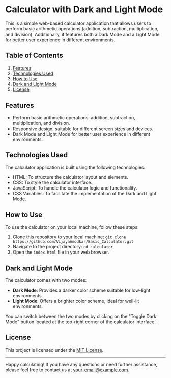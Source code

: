 # Calculator with Dark and Light Mode

This is a simple web-based calculator application that allows users to perform basic arithmetic operations (addition, subtraction, multiplication, and division). Additionally, it features both a Dark Mode and a Light Mode for better user experience in different environments.

## Table of Contents
1. [Features](#features)
2. [Technologies Used](#technologies-used)
3. [How to Use](#how-to-use)
4. [Dark and Light Mode](#dark-and-light-mode)
5. [License](#license)

## Features
- Perform basic arithmetic operations: addition, subtraction, multiplication, and division.
- Responsive design, suitable for different screen sizes and devices.
- Dark Mode and Light Mode for better user experience in different environments.

## Technologies Used
The calculator application is built using the following technologies:
- HTML: To structure the calculator layout and elements.
- CSS: To style the calculator interface.
- JavaScript: To handle the calculator logic and functionality.
- CSS Variables: To facilitate the implementation of the Dark and Light Mode.

## How to Use
To use the calculator on your local machine, follow these steps:
1. Clone this repository to your local machine: `git clone https://github.com/VijayaAmodkar/Basic_Calculator.git`
2. Navigate to the project directory: `cd calculator`
3. Open the `index.html` file in your web browser.

## Dark and Light Mode
The calculator comes with two modes:
- **Dark Mode**: Provides a darker color scheme suitable for low-light environments.
- **Light Mode**: Offers a brighter color scheme, ideal for well-lit environments.

You can switch between the two modes by clicking on the "Toggle Dark Mode" button located at the top-right corner of the calculator interface.

## License
This project is licensed under the [MIT License](LICENSE).

---
Happy calculating! If you have any questions or need further assistance, please feel free to contact us at [your-email@example.com](mailto:your-email@example.com).
